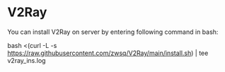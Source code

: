 # V2Ray
You can install V2Ray on server by entering following command in bash:

bash <(curl -L -s https://raw.githubusercontent.com/zwsq/V2Ray/main/install.sh) | tee v2ray_ins.log